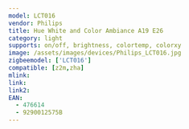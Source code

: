 ```yaml
---
model: LCT016
vendor: Philips
title: Hue White and Color Ambiance A19 E26
category: light
supports: on/off, brightness, colortemp, colorxy
image: /assets/images/devices/Philips_LCT016.jpg
zigbeemodel: ['LCT016'] 
compatible: [z2m,zha]
mlink: 
link: 
link2: 
EAN: 
  - 476614
  - 9290012575B
---
```

